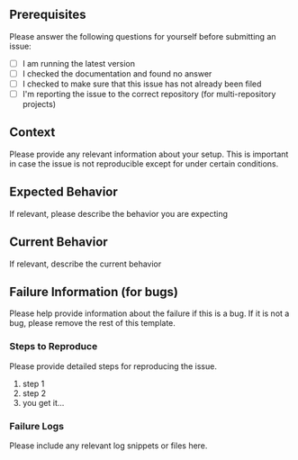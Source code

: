 ## Prerequisites

Please answer the following questions for yourself before submitting an issue:

- [ ] I am running the latest version
- [ ] I checked the documentation and found no answer
- [ ] I checked to make sure that this issue has not already been filed
- [ ] I'm reporting the issue to the correct repository (for multi-repository projects)

## Context

Please provide any relevant information about your setup. This is important in case the issue is not reproducible except for under certain conditions.

## Expected Behavior

If relevant, please describe the behavior you are expecting

## Current Behavior

If relevant, describe the current behavior

## Failure Information (for bugs)

Please help provide information about the failure if this is a bug. If it is not a bug, please remove the rest of this template.

### Steps to Reproduce

Please provide detailed steps for reproducing the issue.

1. step 1
2. step 2
3. you get it...

### Failure Logs

Please include any relevant log snippets or files here.
